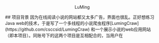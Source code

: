 <p align="center">LuMing</p>
## 项目背景  
因为在线阅读小说的网站都又太多广告，界面也很乱。正好想练习Java web的技术，于是写了一个多线程的小说爬虫程序[LumingCraw](https://github.com/csccsid/LumingCraw)  和一个展示小说的web应用网站（即本项目）。同账号下的这两个项目是互相配合的，当用户在
